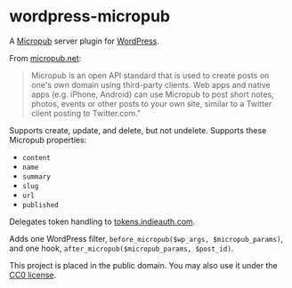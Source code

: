 # wordpress-micropub

A [Micropub](http://micropub.net/) server plugin for [WordPress](https://wordpress.org/).

From [micropub.net](http://micropub.net/):

> Micropub is an open API standard that is used to create posts on one's own domain using third-party clients. Web apps and native apps (e.g. iPhone, Android) can use Micropub to post short notes, photos, events or other posts to your own site, similar to a Twitter client posting to Twitter.com."

Supports create, update, and delete, but not undelete. Supports these
Micropub properties:

* `content`
* `name`
* `summary`
* `slug`
* `url`
* `published`

Delegates token handling to [tokens.indieauth.com](https://tokens.indieauth.com/).

Adds one WordPress filter, `before_micropub($wp_args, $micropub_params)`, and
one hook, `after_micropub($micropub_params, $post_id)`.

This project is placed in the public domain. You may also use it under the
[CC0 license](http://creativecommons.org/publicdomain/zero/1.0/).

